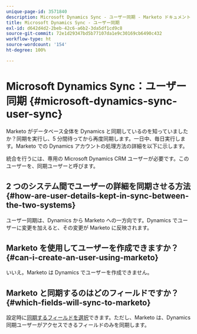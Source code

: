 ```yaml
---
unique-page-id: 3571840
description: Microsoft Dynamics Sync - ユーザー同期 - Marketo ドキュメント - 製品ドキュメント
title: Microsoft Dynamics Sync - ユーザー同期
exl-id: d642d4d2-2beb-42c6-a6b2-3da5df1cd9c8
source-git-commit: 72e1d29347bd5b77107da1e9c30169cb6490c432
workflow-type: ht
source-wordcount: '154'
ht-degree: 100%

---
```


# Microsoft Dynamics Sync：ユーザー同期 {#microsoft-dynamics-sync-user-sync}

Marketo がデータベース全体を Dynamics と同期しているのを知っていましたか？同期を実行し、5 分間待ってから再度同期します。一日中、毎日実行します。Marketo での Dynamics アカウントの処理方法の詳細を以下に示します。

統合を行うには、専用の Microsoft Dynamics CRM ユーザーが必要です。このユーザーを、同期ユーザーと呼びます。

## 2 つのシステム間でユーザーの詳細を同期させる方法 {#how-are-user-details-kept-in-sync-between-the-two-systems}

ユーザー同期は、Dynamics から Marketo への一方向です。Dynamics でユーザーに変更を加えると、その変更が Marketo に反映されます。

## Marketo を使用してユーザーを作成できますか？ {#can-i-create-an-user-using-marketo}

いいえ。Marketo は Dynamics でユーザーを作成できません。

## Marketo と同期するのはどのフィールドですか？ {#which-fields-will-sync-to-marketo}

設定時に[同期するフィールドを選択](/help/marketo/product-docs/crm-sync/microsoft-dynamics-sync/sync-setup/microsoft-dynamics-365/step-3-of-3-connect.md#select-fields-to-sync)できます。ただし、Marketo は、Dynamics 同期ユーザーがアクセスできるフィールドのみを同期します。
